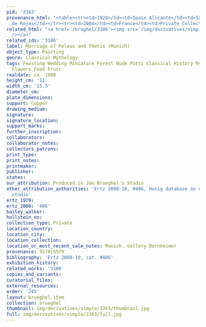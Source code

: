 ```yaml
---
pid: '3363'
provenance_html: "<table><tr><td>1928</td><td>Spain Alicante</td><td>Sale to Don Alfonso
  de Rojas</td></tr><tr><td>2004</td><td>France</td><td>Private Collection</td></tr></table>"
related_html: "<a href='/brughel/3106'><img src='/img/derivatives/simple/3106/thumbnail.jpg'
  /></a>"
related_ids: '3106'
label: Marriage of Peleus and Thetis (Munich)
object_type: Painting
genre: Classical Mythology
tags: Feasting Wedding Miniature Forest Nude Putti Classical History Mythological
  Flowers Food Fruit
realdate: ca. 1608
height_cm: '11'
width_cm: '15.3'
diameter_cm: 
plate_dimensions: 
support: Copper
drawing_medium: 
signature: 
signature_location: 
support_marks: 
further_inscription: 
collaborators: 
collaborator_notes: 
collectors_patrons: 
print_type: 
print_notes: 
printmaker: 
publisher: 
states: 
our_attribution: Produced in Jan Brueghel's Studio
other_attribution_authorities: 'Ertz 2008-10, #406, Honig database as uncertain, possibly
  studio'
ertz_1979: 
ertz_2008: '406'
bailey_walker: 
hollstein_no: 
collection_type: Private
location_country: 
location_city: 
location_collection: 
location_or_most_recent_sale_notes: Munich, Gallery Bernheimer
provenance: 5578|5579
bibliography: 'Ertz 2008-10, cat. #406'
exhibition_history: 
related_works: '3106'
copies_and_variants: 
curatorial_files: 
external_resources: 
order: '245'
layout: brueghel_item
collection: brueghel
thumbnail: img/derivatives/simple/3363/thumbnail.jpg
full: img/derivatives/simple/3363/full.jpg
---
```

